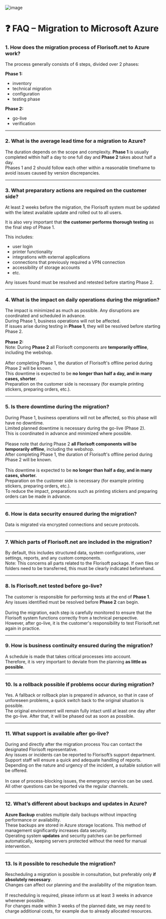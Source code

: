 ![image](https://github.com/user-attachments/assets/8e9c7f74-e147-40ec-8c9c-39bf924a08fb)


# ❓ FAQ – Migration to Microsoft Azure

### 1. How does the migration process of Florisoft.net to Azure work?  
The process generally consists of 6 steps, divided over 2 phases:  

**Phase 1:**  
- inventory  
- technical migration  
- configuration  
- testing phase  

**Phase 2:**  
- go-live  
- verification  

---

### 2. What is the average lead time for a migration to Azure?  

The duration depends on the scope and complexity.
**Phase 1** is usually completed within half a day to one full day and **Phase 2** takes about half a day.   
Phases 1 and 2 should follow each other within a reasonable timeframe to avoid issues caused by version discrepancies.

---

### 3. What preparatory actions are required on the customer side?  
At least 2 weeks before the migration, the Florisoft system must be updated with the latest available update and rolled out to all users.  

It is also very important that **the customer performs thorough testing** as the final step of Phase 1.  

This includes:  
- user login   
- printer functionality
- integrations with external applications
- connections that previously required a VPN connection
- accessibility of storage accounts  
- etc.  

Any issues found must be resolved and retested before starting Phase 2.

---

### 4. What is the impact on daily operations during the migration?  
The impact is minimized as much as possible. Any disruptions are coordinated and scheduled in advance. <br>
During Phase 1, business operations will not be affected. <br>
If issues arise during testing in **Phase 1**, they will be resolved before starting Phase 2. <br><br>
**Phase 2:**<br>
Note: During **Phase 2** all Florisoft components are **temporarily offline**, including the webshop. <br><br>
After completing Phase 1, the duration of Florisoft's offline period during Phase 2 will be known. <br>
This downtime is expected to be **no longer than half a day, and in many cases, shorter**.<br>
Preparation on the customer side is necessary (for example printing stickers, preparing orders, etc.).

---

### 5. Is there downtime during the migration?  
During Phase 1, business operations will not be affected, so this phase will have no downtime.<br>
Limited planned downtime is necessary during the go-live (Phase 2).<br>
This is coordinated in advance and minimized where possible.<br>
<br>
Please note that during Phase 2 **all Florisoft components will be temporarily offline**, including the webshop.  <br>
After completing Phase 1, the duration of Florisoft's offline period during Phase 2 will be known. <br><br>
This downtime is expected to be **no longer than half a day, and in many cases, shorter.**<br>
Preparation on the customer side is necessary (for example printing stickers, preparing orders, etc.).<br>
To reduce the impact, preparations such as printing stickers and preparing orders can be made in advance.

---

### 6. How is data security ensured during the migration?  
Data is migrated via encrypted connections and secure protocols.

---

### 7. Which parts of Florisoft.net are included in the migration?  
By default, this includes structured data, system configurations, user settings, reports, and any custom components. <br>
Note: This concerns all parts related to the Florisoft package. If own files or folders need to be transferred, this must be clearly indicated beforehand.

---

### 8. Is Florisoft.net tested before go-live?  
The customer is responsible for performing tests at the end of **Phase 1**.<br>
Any issues identified must be resolved before **Phase 2** can begin.<br>
<br>
During the migration, each step is carefully monitored to ensure that the Florisoft system functions correctly from a technical perspective.<br>
However, after go-live, it is the customer's responsibility to test Florisoft.net again in practice.<br>

---

### 9. How is business continuity ensured during the migration?  
A schedule is made that takes critical processes into account.   
Therefore, it is very important to deviate from the planning **as little as possible**. <br>

---

### 10. Is a rollback possible if problems occur during migration?  
Yes. A fallback or rollback plan is prepared in advance, so that in case of unforeseen problems, a quick switch back to the original situation is possible.<br>
The original environment will remain fully intact until at least one day after the go-live. After that, it will be phased out as soon as possible.

---

### 11. What support is available after go-live?  
During and directly after the migration process You can contact the designated Florisoft representative.<br>
Any issues or incidents can be reported to Florisoft’s support department.   
Support staff will ensure a quick and adequate handling of reports.   
Depending on the nature and urgency of the incident, a suitable solution will be offered. <br>  
In case of process-blocking issues, the emergency service can be used.  
All other questions can be reported via the regular channels.

---

### 12. What’s different about backups and updates in Azure?  
**Azure Backup** enables multiple daily backups without impacting performance or availability. <br>
These backups are stored in Azure storage locations. This method of management significantly increases data security.<br>
Operating system **updates** and security patches can be performed automatically, keeping servers protected without the need for manual intervention.

---

### 13. Is it possible to reschedule the migration?
Rescheduling a migration is possible in consultation, but preferably only **if absolutely necessary**.<br>
Changes can affect our planning and the availability of the migration team.<br>
<br>
If rescheduling is required, please inform us at least 3 weeks in advance whenever possible.<br>
For changes made within 3 weeks of the planned date, we may need to charge additional costs, for example due to already allocated resources.<br>
